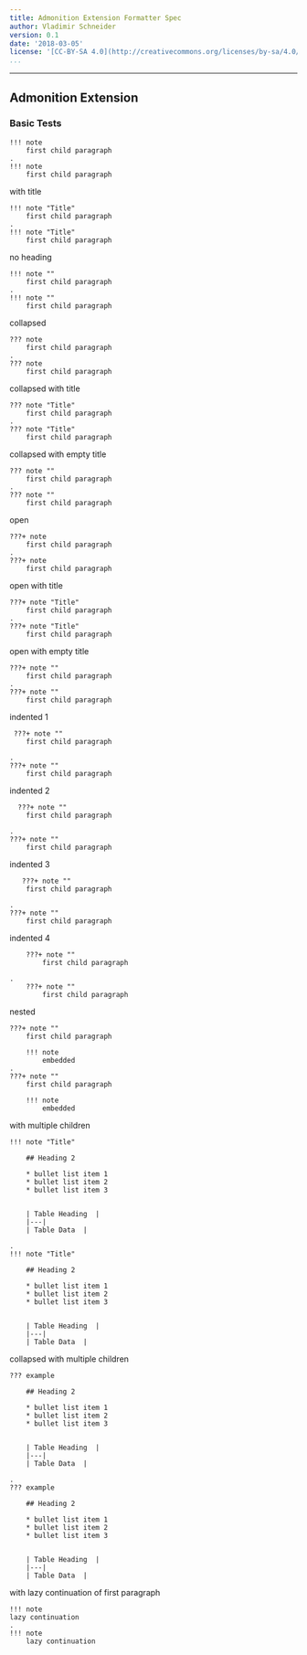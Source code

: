 ```yaml
---
title: Admonition Extension Formatter Spec
author: Vladimir Schneider
version: 0.1
date: '2018-03-05'
license: '[CC-BY-SA 4.0](http://creativecommons.org/licenses/by-sa/4.0/)'
...
```


---

## Admonition Extension

### Basic Tests

```````````````````````````````` example Basic Tests: 1
!!! note
    first child paragraph  
.
!!! note
    first child paragraph

````````````````````````````````


with title

```````````````````````````````` example Basic Tests: 2
!!! note "Title"
    first child paragraph  
.
!!! note "Title"
    first child paragraph

````````````````````````````````


no heading

```````````````````````````````` example Basic Tests: 3
!!! note ""
    first child paragraph  
.
!!! note ""
    first child paragraph

````````````````````````````````


collapsed

```````````````````````````````` example Basic Tests: 4
??? note
    first child paragraph  
.
??? note
    first child paragraph

````````````````````````````````


collapsed with title

```````````````````````````````` example Basic Tests: 5
??? note "Title"
    first child paragraph  
.
??? note "Title"
    first child paragraph

````````````````````````````````


collapsed with empty title

```````````````````````````````` example Basic Tests: 6
??? note ""
    first child paragraph  
.
??? note ""
    first child paragraph

````````````````````````````````


open

```````````````````````````````` example Basic Tests: 7
???+ note
    first child paragraph  
.
???+ note
    first child paragraph

````````````````````````````````


open with title

```````````````````````````````` example Basic Tests: 8
???+ note "Title"
    first child paragraph  
.
???+ note "Title"
    first child paragraph

````````````````````````````````


open with empty title

```````````````````````````````` example Basic Tests: 9
???+ note ""
    first child paragraph  
.
???+ note ""
    first child paragraph

````````````````````````````````


indented 1

```````````````````````````````` example Basic Tests: 10
 ???+ note ""
    first child paragraph  
    
.
???+ note ""
    first child paragraph

````````````````````````````````


indented 2

```````````````````````````````` example Basic Tests: 11
  ???+ note ""
    first child paragraph  
    
.
???+ note ""
    first child paragraph

````````````````````````````````


indented 3

```````````````````````````````` example Basic Tests: 12
   ???+ note ""
    first child paragraph  
    
.
???+ note ""
    first child paragraph

````````````````````````````````


indented 4

```````````````````````````````` example Basic Tests: 13
    ???+ note ""
        first child paragraph  
    
.
    ???+ note ""
        first child paragraph  

````````````````````````````````


nested

```````````````````````````````` example Basic Tests: 14
???+ note ""
    first child paragraph  
    
    !!! note
        embedded
.
???+ note ""
    first child paragraph

    !!! note
        embedded

````````````````````````````````


with multiple children

```````````````````````````````` example Basic Tests: 15
!!! note "Title" 

    ## Heading 2
    
    * bullet list item 1
    * bullet list item 2
    * bullet list item 3
    
    
    | Table Heading  |
    |---|
    | Table Data  |

.
!!! note "Title"

    ## Heading 2

    * bullet list item 1
    * bullet list item 2
    * bullet list item 3


    | Table Heading  |
    |---|
    | Table Data  |

````````````````````````````````


collapsed with multiple children

```````````````````````````````` example Basic Tests: 16
??? example 

    ## Heading 2
    
    * bullet list item 1
    * bullet list item 2
    * bullet list item 3
    
    
    | Table Heading  |
    |---|
    | Table Data  |

.
??? example

    ## Heading 2

    * bullet list item 1
    * bullet list item 2
    * bullet list item 3


    | Table Heading  |
    |---|
    | Table Data  |

````````````````````````````````


with lazy continuation of first paragraph

```````````````````````````````` example Basic Tests: 17
!!! note
lazy continuation 
.
!!! note
    lazy continuation

````````````````````````````````

